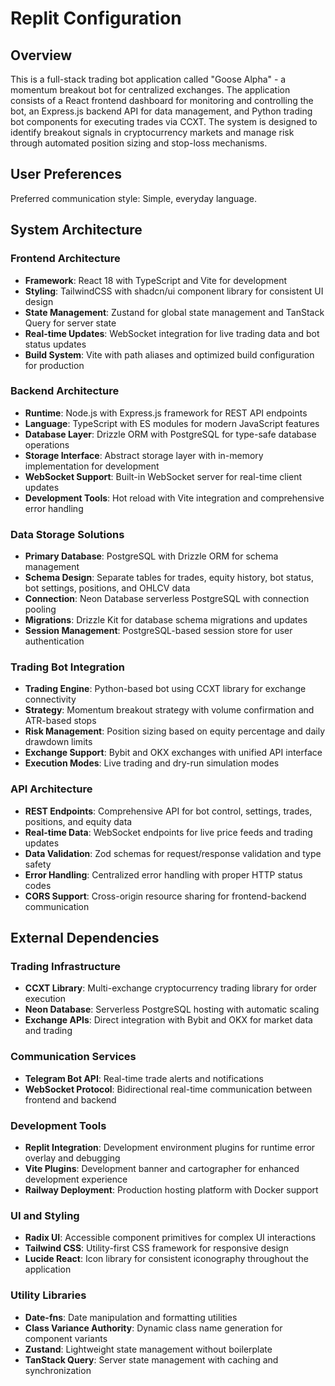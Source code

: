 # Replit Configuration

## Overview

This is a full-stack trading bot application called "Goose Alpha" - a momentum breakout bot for centralized exchanges. The application consists of a React frontend dashboard for monitoring and controlling the bot, an Express.js backend API for data management, and Python trading bot components for executing trades via CCXT. The system is designed to identify breakout signals in cryptocurrency markets and manage risk through automated position sizing and stop-loss mechanisms.

## User Preferences

Preferred communication style: Simple, everyday language.

## System Architecture

### Frontend Architecture
- **Framework**: React 18 with TypeScript and Vite for development
- **Styling**: TailwindCSS with shadcn/ui component library for consistent UI design
- **State Management**: Zustand for global state management and TanStack Query for server state
- **Real-time Updates**: WebSocket integration for live trading data and bot status updates
- **Build System**: Vite with path aliases and optimized build configuration for production

### Backend Architecture
- **Runtime**: Node.js with Express.js framework for REST API endpoints
- **Language**: TypeScript with ES modules for modern JavaScript features
- **Database Layer**: Drizzle ORM with PostgreSQL for type-safe database operations
- **Storage Interface**: Abstract storage layer with in-memory implementation for development
- **WebSocket Support**: Built-in WebSocket server for real-time client updates
- **Development Tools**: Hot reload with Vite integration and comprehensive error handling

### Data Storage Solutions
- **Primary Database**: PostgreSQL with Drizzle ORM for schema management
- **Schema Design**: Separate tables for trades, equity history, bot status, bot settings, positions, and OHLCV data
- **Connection**: Neon Database serverless PostgreSQL with connection pooling
- **Migrations**: Drizzle Kit for database schema migrations and updates
- **Session Management**: PostgreSQL-based session store for user authentication

### Trading Bot Integration
- **Trading Engine**: Python-based bot using CCXT library for exchange connectivity
- **Strategy**: Momentum breakout strategy with volume confirmation and ATR-based stops
- **Risk Management**: Position sizing based on equity percentage and daily drawdown limits
- **Exchange Support**: Bybit and OKX exchanges with unified API interface
- **Execution Modes**: Live trading and dry-run simulation modes

### API Architecture
- **REST Endpoints**: Comprehensive API for bot control, settings, trades, positions, and equity data
- **Real-time Data**: WebSocket endpoints for live price feeds and trading updates
- **Data Validation**: Zod schemas for request/response validation and type safety
- **Error Handling**: Centralized error handling with proper HTTP status codes
- **CORS Support**: Cross-origin resource sharing for frontend-backend communication

## External Dependencies

### Trading Infrastructure
- **CCXT Library**: Multi-exchange cryptocurrency trading library for order execution
- **Neon Database**: Serverless PostgreSQL hosting with automatic scaling
- **Exchange APIs**: Direct integration with Bybit and OKX for market data and trading

### Communication Services
- **Telegram Bot API**: Real-time trade alerts and notifications
- **WebSocket Protocol**: Bidirectional real-time communication between frontend and backend

### Development Tools
- **Replit Integration**: Development environment plugins for runtime error overlay and debugging
- **Vite Plugins**: Development banner and cartographer for enhanced development experience
- **Railway Deployment**: Production hosting platform with Docker support

### UI and Styling
- **Radix UI**: Accessible component primitives for complex UI interactions
- **Tailwind CSS**: Utility-first CSS framework for responsive design
- **Lucide React**: Icon library for consistent iconography throughout the application

### Utility Libraries
- **Date-fns**: Date manipulation and formatting utilities
- **Class Variance Authority**: Dynamic class name generation for component variants
- **Zustand**: Lightweight state management without boilerplate
- **TanStack Query**: Server state management with caching and synchronization